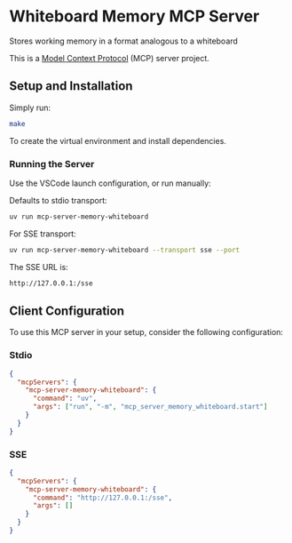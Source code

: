 # Whiteboard Memory MCP Server

Stores working memory in a format analogous to a whiteboard

This is a [Model Context Protocol](https://github.com/modelcontextprotocol) (MCP) server project.

## Setup and Installation

Simply run:

```bash
make
```

To create the virtual environment and install dependencies.

### Running the Server

Use the VSCode launch configuration, or run manually:

Defaults to stdio transport:

```bash
uv run mcp-server-memory-whiteboard
```

For SSE transport:

```bash
uv run mcp-server-memory-whiteboard --transport sse --port
```

The SSE URL is:

```bash
http://127.0.0.1:/sse
```

## Client Configuration

To use this MCP server in your setup, consider the following configuration:

### Stdio

```json
{
  "mcpServers": {
    "mcp-server-memory-whiteboard": {
      "command": "uv",
      "args": ["run", "-m", "mcp_server_memory_whiteboard.start"]
    }
  }
}
```

### SSE

```json
{
  "mcpServers": {
    "mcp-server-memory-whiteboard": {
      "command": "http://127.0.0.1:/sse",
      "args": []
    }
  }
}
```
